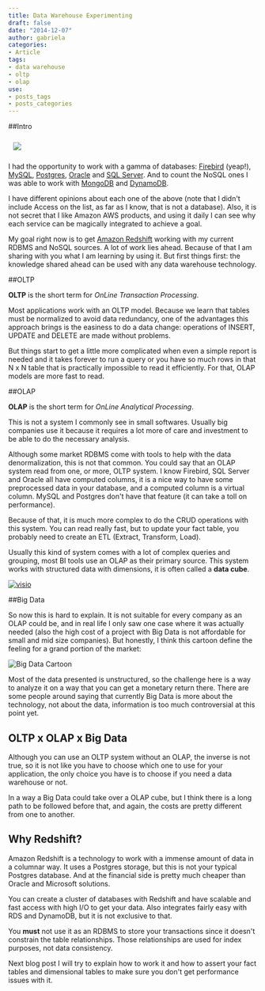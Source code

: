 ```yaml
---
title: Data Warehouse Experimenting
draft: false
date: "2014-12-07"
author: gabriela
categories:
- Article
tags:
- data warehouse
- oltp
- olap
use:
- posts_tags
- posts_categories
---
```


##Intro

<img src="http://www.thecomicstrips.com/properties/speedbump/art_images/sb1061208.jpg" class="pull-left" style="margin: 10px">

I had the opportunity to work with a gamma of databases: [Firebird](http://www.firebirdsql.org/) (yeap!), [MySQL](http://www.mysql.com/), [Postgres](http://www.postgresql.org/), [Oracle](http://www.oracle.com/) and [SQL Server](http://www.microsoft.com/en-us/server-cloud/products/sql-server/default.aspx). And to count the NoSQL ones I was able to work with [MongoDB](http://www.mongodb.org/) and [DynamoDB](http://aws.amazon.com/dynamodb/).

I have different opinions about each one of the above (note that I didn't include Access on the list, as far as I know, that is not a database). Also, it is not secret that I like Amazon AWS products, and using it daily I can see why each service can be magically integrated to achieve a goal.


My goal right now is to get [Amazon Redshift](http://aws.amazon.com/redshift/) working with my current RDBMS and NoSQL sources. A lot of work lies ahead. Because of that I am sharing with you what I am learning by using it. But first things first: the knowledge shared ahead can be used with any data warehouse technology.

##OLTP

**OLTP** is the short term for _OnLine Transaction Processing_.

Most applications work with an OLTP model. Because we learn that tables must be normalized to avoid data redundancy, one of the advantages this approach brings is the easiness to do a data change: operations of INSERT, UPDATE and DELETE are made without problems.

But things start to get a little more complicated when even a simple report is needed and it takes forever to run a query or you have so much rows in that N x N table that is practically impossible to read it efficiently. For that, OLAP models are more fast to read.

##OLAP

**OLAP** is the short term for _OnLine Analytical Processing_.

This is not a system I commonly see in small softwares. Usually big companies use it because it requires a lot more of care and investment to be able to do the necessary analysis.

Although some market RDBMS come with tools to help with the data denormalization, this is not that common. You could say that an OLAP system read from one, or more, OLTP system. I know Firebird, SQL Server and Oracle all have computed columns, it is a nice way to have some preprocessed data in your database, and a computed column is a virtual column. MySQL and Postgres don't have that feature (it can take a toll on performance).

Because of that, it is much more complex to do the CRUD operations with this system. You can read really fast, but to update your fact table, you probably need to create an ETL (Extract, Transform, Load).

Usually this kind of system comes with a lot of complex queries and grouping, most BI tools use an OLAP as their primary source. This system works with structured data with dimensions, it is often called a **data cube**.

<a href="img/2014/12/oltp-olap.png" title="OLTP to OLAP" target="_blank">
<img src="img/2014/12/oltp-olap.png" class="align-center img-responsive" alt="visio">
</a>

##Big Data

So now this is hard to explain. It is not suitable for every company as an OLAP could be, and in real life I only saw one case where it was actually needed (also the high cost of a project with Big Data is not affordable for small and mid size companies). But honestly, I think this cartoon define the feeling for a grand portion of the market:

![Big Data Cartoon](http://www.socmedsean.com/wp-content/uploads/2013/08/big-data-social-media-comic.png)

Most of the data presented is unstructured, so the challenge here is a way to analyze it on a way that you can get a monetary return there. There are some people around saying that currently Big Data is more about the technology, not about the data, information is too much controversial at this point yet.

## OLTP x OLAP x Big Data

Although you can use an OLTP system without an OLAP, the inverse is not true, so it is not like you have to choose which one to use for your application, the only choice you have is to choose if you need a data warehouse or not.

In a way a Big Data could take over a OLAP cube, but I think there is a long path to be followed before that, and again, the costs are pretty different from one to another.

## Why Redshift?

Amazon Redshift is a technology to work with a immense amount of data in a columnar way. It uses a Postgres storage, but this is not your typical Postgres database. And at the financial side is pretty much cheaper than Oracle and Microsoft solutions.

You can create a cluster of databases with Redshift and have scalable and fast access with high I/O to get your data. Also integrates fairly easy with RDS and DynamoDB, but it is not exclusive to that.

You **must** not use it as an RDBMS to store your transactions since it doesn't constrain the table relationships. Those relationships are used for index purposes, not data consistency.

Next blog post I will try to explain how to work it and how to assert your fact tables and dimensional tables to make sure you don't get performance issues with it.
